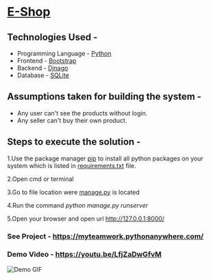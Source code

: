 # [E-Shop](https://myteamwork.pythonanywhere.com/)


## Technologies Used -
- Programming Language - [Python](https://www.python.org/)
- Frontend - [Bootstrap](https://getbootstrap.com/) </br>
- Backend - [Djnago](https://www.djangoproject.com/) </br>
- Database - [SQLite](https://www.sqlite.org/index.html) </br>

## Assumptions taken for building the system -
- Any user can't see the products without login.
- Any seller can't buy their own product.

## Steps to execute the solution -
1.Use the package manager [pip](https://pip.pypa.io/en/stable/) to install all python packages on your system which is listed in [requirements.txt](https://github.com/satyam-seth/eshop/blob/main/requirements.txt) file.

2.Open cmd or terminal

3.Go to file location were [manage.py](https://github.com/satyam-seth/eshop/blob/main/eshop/manage.py) is located

4.Run the command *python manage.py runserver*

5.Open your browser and open url http://127.0.0.1:8000/

### See Project - https://myteamwork.pythonanywhere.com/

### Demo Video - https://youtu.be/LfjZaDwGfvM
![Demo GIF](https://github.com/satyam-seth/eshop/blob/main/demo.gif)

